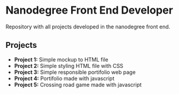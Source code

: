 # Nanodegree Front End Developer

Repository with all projects developed in the nanodegree front end.

## Projects
- **Project 1:** Simple mockup to HTML file
- **Project 2:** Simple styling HTML file with CSS
- **Project 3:** Simple responsible portifolio web page
- **Project 4:** Portifolio made with javascript
- **Project 5:** Crossing road game made with javascript
